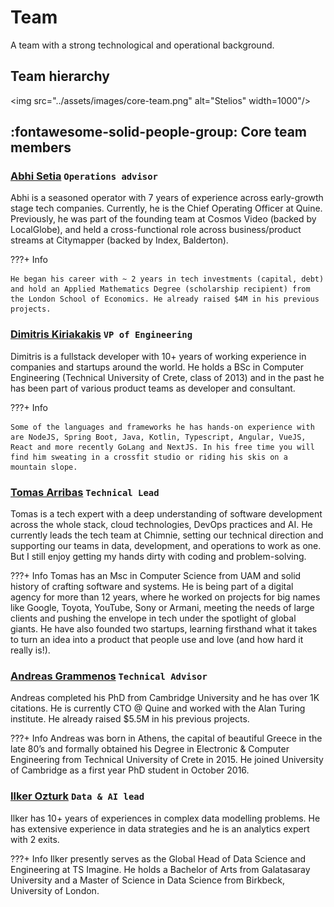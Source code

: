 # Team

A team with a strong technological and operational background.

## Team hierarchy
<img src="../assets/images/core-team.png" alt="Stelios" width=1000"/>

## :fontawesome-solid-people-group: Core team members

### <a href="https://linkedin.com/in/abhis23" target="_blank"> Abhi Setia</a> `Operations advisor`

Abhi is a seasoned operator with 7 years of experience across early-growth stage tech companies. Currently, he is the Chief Operating Officer at Quine. Previously, he was part of the founding team at Cosmos Video (backed by LocalGlobe), and held a cross-functional role across business/product streams at Citymapper (backed by Index, Balderton). 

???+ Info

    He began his career with ~ 2 years in tech investments (capital, debt) and hold an Applied Mathematics Degree (scholarship recipient) from the London School of Economics. He already raised $4M in his previous projects.

### <a href="https://www.linkedin.com/in/kiriakakis/" target="_blank"> Dimitris Kiriakakis</a> `VP of Engineering`

Dimitris is a fullstack developer with 10+ years of working experience in companies and startups around the world. He holds a BSc in Computer Engineering (Technical University of Crete, class of 2013) and in the past he has been part of various product teams as developer and consultant.

???+ Info

    Some of the languages and frameworks he has hands-on experience with are NodeJS, Spring Boot, Java, Kotlin, Typescript, Angular, VueJS, React and more recently GoLang and NextJS. In his free time you will find him sweating in a crossfit studio or riding his skis on a mountain slope.

###  <a href="https://www.linkedin.com/in/tomups" target="_blank"> Tomas Arribas</a> `Technical Lead`

Tomas is a tech expert with a deep understanding of software development across the whole stack, cloud technologies, DevOps practices and AI. He currently leads the tech team at Chimnie, setting our technical direction and supporting our teams in data, development, and operations to work as one. But I still enjoy getting my hands dirty with coding and problem-solving. 

???+ Info
    Tomas has an Msc in Computer Science from UAM and solid history of crafting software and systems. He is being part of a digital agency for more than 12 years, where he worked on projects for big names like Google, Toyota, YouTube, Sony or Armani, meeting the needs of large clients and pushing the envelope in tech under the spotlight of global giants. He have also founded two startups, learning firsthand what it takes to turn an idea into a product that people use and love (and how hard it really is!).

###  <a href="https://www.turing.ac.uk/people/former-doctoral-students/andreas-grammenos" target="_blank"> Andreas Grammenos</a> `Technical Advisor`

Andreas completed his PhD from Cambridge University and he has over 1K citations. He is currently CTO @ Quine and worked with the Alan Turing institute. He already raised $5.5M in his previous projects.

???+ Info
    Andreas was born in Athens, the capital of beautiful Greece in the late 80’s and formally obtained his Degree in Electronic & Computer Engineering from Technical University of Crete in 2015. He joined University of Cambridge as a first year PhD student in October 2016.

### <a href="https://www.linkedin.com/in/iozturk/" target="_blank"> Ilker Ozturk</a> `Data & AI lead`

Ilker has 10+ years of experiences in complex data modelling problems. He has extensive experience in data strategies and he is an analytics expert with 2 exits.

???+ Info
    Ilker presently serves as the Global Head of Data Science and Engineering at TS Imagine. He holds a Bachelor of Arts from Galatasaray University and a Master of Science in Data Science from Birkbeck, University of London.